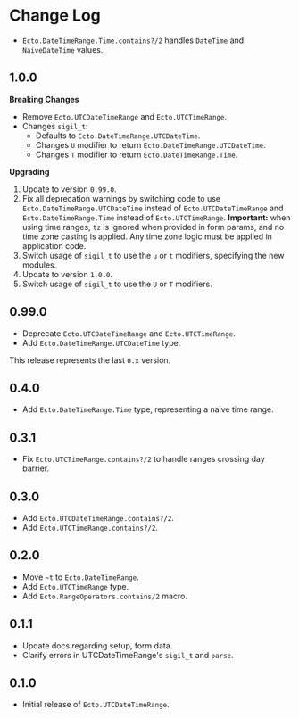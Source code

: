 # Change Log

- `Ecto.DateTimeRange.Time.contains?/2` handles `DateTime` and `NaiveDateTime` values.

## 1.0.0

**Breaking Changes**

- Remove `Ecto.UTCDateTimeRange` and `Ecto.UTCTimeRange`.
- Changes `sigil_t`:
  - Defaults to `Ecto.DateTimeRange.UTCDateTime`.
  - Changes `U` modifier to return `Ecto.DateTimeRange.UTCDateTime`.
  - Changes `T` modifier to return `Ecto.DateTimeRange.Time`.

**Upgrading**

1. Update to version `0.99.0`.
1. Fix all deprecation warnings by switching code to use `Ecto.DateTimeRange.UTCDateTime` instead of
  `Ecto.UTCDateTimeRange` and `Ecto.DateTimeRange.Time` instead of `Ecto.UTCTimeRange`. **Important:**
  when using time ranges, `tz` is ignored when provided in form params, and no time zone casting is
  applied. Any time zone logic must be applied in application code.
1. Switch usage of `sigil_t` to use the `u` or `t` modifiers, specifying the new modules.
1. Update to version `1.0.0`.
1. Switch usage of `sigil_t` to use the `U` or `T` modifiers.

## 0.99.0

- Deprecate `Ecto.UTCDateTimeRange` and `Ecto.UTCTimeRange`.
- Add `Ecto.DateTimeRange.UTCDateTime` type.

This release represents the last `0.x` version.

## 0.4.0

- Add `Ecto.DateTimeRange.Time` type, representing a naive time range.

## 0.3.1

- Fix `Ecto.UTCTimeRange.contains?/2` to handle ranges crossing day barrier.

## 0.3.0

- Add `Ecto.UTCDateTimeRange.contains?/2`.
- Add `Ecto.UTCTimeRange.contains?/2`.

## 0.2.0

- Move `~t` to `Ecto.DateTimeRange`.
- Add `Ecto.UTCTimeRange` type.
- Add `Ecto.RangeOperators.contains/2` macro.

## 0.1.1

- Update docs regarding setup, form data.
- Clarify errors in UTCDateTimeRange's `sigil_t` and `parse`.

## 0.1.0

- Initial release of `Ecto.UTCDateTimeRange`.
